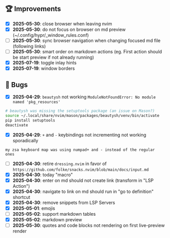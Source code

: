 ## 🏆 Improvements

- [x] **2025-05-30**: close browser when leaving nvim
- [x] **2025-05-30**: do not focus on browser on md preview (~/.config/hypr/\_window_rules.conf)
- [ ] **2025-05-30**: sync browser navigation when changing focused md file (following links)
- [ ] **2025-05-30**: smart order on markdown actions (eg. First action should be start preview if not already running)
- [x] **2025-07-19**: toggle inlay hints
- [x] **2025-07-19**: window borders

##  Bugs

- [x] **2025-04-29**: `beautysh` not working `ModuleNotFoundError: No module named 'pkg_resources'`

```bash
# beautysh was missing the setuptools package (an issue on Mason?)
source ~/.local/share/nvim/mason/packages/beautysh/venv/bin/activate
pip install setuptools
deactivate
```

- [x] **2025-04-29**: `+` and `-` keybindings not incrementing not working sporadically

```text
my zsa keyboard map was using numpad+ and - instead of the regular ones
```

- [ ] **2025-04-30**: retire `dressing.nvim` in favor of `https://github.com/folke/snacks.nvim/blob/main/docs/input.md`
- [x] **2025-04-30**: today "macro"
- [x] **2025-04-30**: enter on md should not create link (transform in "LSP Action")
- [x] **2025-04-30**: navigate to link on md should run in "go to definition" shortcut
- [x] **2025-04-30**: remove snippets from LSP Servers
- [x] **2025-05-01**: emojis
- [ ] **2025-05-02**: support markdown tables
- [x] **2025-05-02**: markdown preview
- [ ] **2025-05-30**: quotes and code blocks not rendering on first live-preview render
